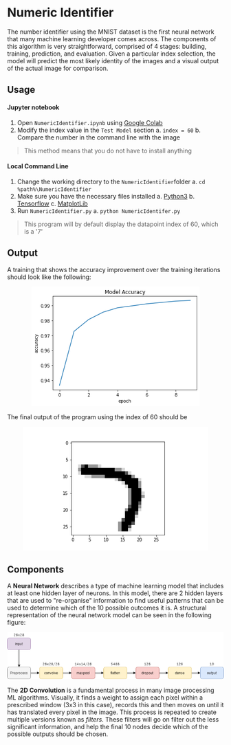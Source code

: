 

# Numeric Identifier

The number identifier using the MNIST dataset is the first neural network that many machine learning developer comes across. The components of this algorithm is very straightforward, comprised of 4 stages: building, training, prediction, and evaluation. Given a particular index selection, the model will predict the most likely identity of the images and a visual output of the actual image for comparison.

## Usage
#### Jupyter notebook
1. Open `NumericIdentifier.ipynb` using [Google Colab](colab.research.google.com)
2. Modify the index value in the `Test Model` section
	a. `index = 60`
	b. Compare the number in the command line with the image
>This method means that you do not have to install anything

#### Local Command Line
1.  Change the working directory to the `NumericIdentifier`folder
	a. `cd   %path%\NumericIdentifier`
4. Make sure you have the necessary files installed
	a. [Python3](https://www.python.org/download/releases/3.0/)
	b. [Tensorflow](https://www.tensorflow.org/install/pip)
	c. [MatplotLib](https://pypi.org/project/matplotlib/)
5.  Run `NumericIdentifier.py`
a. `python NumericIdentifer.py`
> This program will by default display the datapoint index of 60, which is a '7'

## Output
A training that shows the accuracy improvement over the training iterations should look like the following:
<p align="center">  <img src="images/trainingPlot.png">  </p>


The final output of the program using the index of 60 should be 
<p align="center">  <img src="images/predictionOutput.png">  </p>


## Components
A **Neural Network** describes a type of machine learning model that includes at least one hidden layer of neurons. In this model, there are 2 hidden layers that are used to "re-organise" information to find useful patterns that can be used to determine which of the 10 possible outcomes it is. A structural representation of the neural network model can be seen in the following figure:

<p align="center">  <img src="images/NumericIdentifierDiagram.png">  </p>

The **2D Convolution** is a fundamental process in many image processing ML algorithms. Visually, it finds a weight to assign each pixel within a prescribed window (3x3 in this case), records this and then moves on until it has translated every pixel in the image. This process is repeated to create multiple versions known as *filters*. These filters will go on filter out the less significant information, and help the final 10 nodes decide which of the possible outputs should be chosen.


